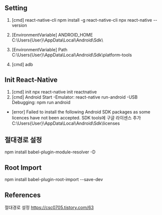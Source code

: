 ## Setting
1. [cmd] react-native-cli
npm install -g react-native-cli
npx react-native --version

2. [EnvironmentVariable] ANDROID_HOME
C:\Users\{User}\AppData\Local\Android\Sdk\

3. [EnvironmentVariable] Path
C:\Users\{User}\AppData\Local\Android\Sdk\platform-tools

4. [cmd]
adb

## Init React-Native

1. [cmd] init
npx react-native init reactnative
2. [cmd] Android Start
-Emulator: react-native run-android
-USB Debugging: npm run android

* [error] Failed to install the following Android SDK packages as some licences have not been accepted.
SDK tools에 구글 라이센스 추가
C:\Users\{User}\AppData\Local\Android\Sdk\licenses

## 절대경로 설정
npm install babel-plugin-module-resolver -D

## Root Import
npm install babel-plugin-root-import --save-dev


## References
절대경로 설정 https://csc0705.tistory.com/63